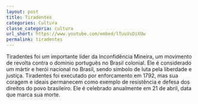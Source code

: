 ```yaml
---
layout: post
title: Tiradentes
categories: Cultura
classe_categoria: cultura
url_short: https://www.youtube.com/embed/lTuuVsDiXUw
permalink: tiradentes
---
```

Tiradentes foi um importante líder da Inconfidência Mineira, um movimento de revolta contra o domínio português no Brasil colonial. Ele é considerado um mártir e herói nacional no Brasil, sendo símbolo de luta pela liberdade e justiça. Tiradentes foi executado por enforcamento em 1792, mas sua coragem e ideais permanecem como exemplo de resistência e defesa dos direitos do povo brasileiro. Ele é celebrado anualmente em 21 de abril, data que marca sua morte.
